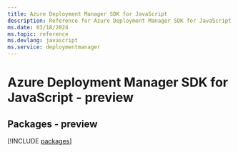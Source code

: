 ```yaml
---
title: Azure Deployment Manager SDK for JavaScript
description: Reference for Azure Deployment Manager SDK for JavaScript
ms.date: 03/18/2024
ms.topic: reference
ms.devlang: javascript
ms.service: deploymentmanager
---
```

# Azure Deployment Manager SDK for JavaScript - preview
## Packages - preview
[!INCLUDE [packages](deployment-manager-index.md)]